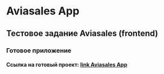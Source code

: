 # Aviasales App
## Тестовое задание Aviasales (frontend)
### Готовое приложение
#### Ссылка на готовый проект: [link Aviasales App](https://aviasales-app-a89f.vercel.app/)
